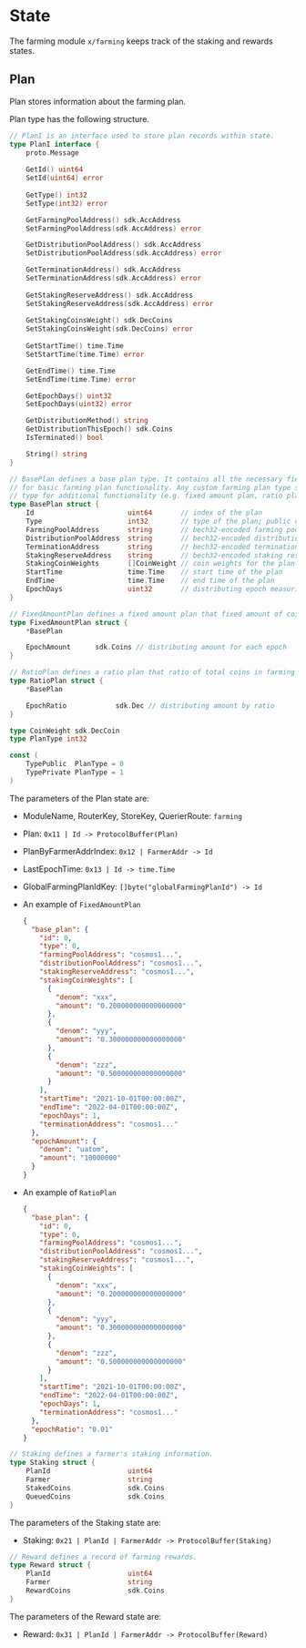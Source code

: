<!-- order: 2 -->

 # State

The farming module `x/farming` keeps track of the staking and rewards states.

## Plan

Plan stores information about the farming plan.

Plan type has the following structure.

```go
// PlanI is an interface used to store plan records within state.
type PlanI interface {
    proto.Message
    
    GetId() uint64
    SetId(uint64) error
    
    GetType() int32
    SetType(int32) error

    GetFarmingPoolAddress() sdk.AccAddress
    SetFarmingPoolAddress(sdk.AccAddress) error

    GetDistributionPoolAddress() sdk.AccAddress
    SetDistributionPoolAddress(sdk.AccAddress) error

    GetTerminationAddress() sdk.AccAddress
    SetTerminationAddress(sdk.AccAddress) error
    
    GetStakingReserveAddress() sdk.AccAddress
    SetStakingReserveAddress(sdk.AccAddress) error
        
    GetStakingCoinsWeight() sdk.DecCoins
    SetStakingCoinsWeight(sdk.DecCoins) error
    
    GetStartTime() time.Time
    SetStartTime(time.Time) error

    GetEndTime() time.Time
    SetEndTime(time.Time) error

    GetEpochDays() uint32
    SetEpochDays(uint32) error

    GetDistributionMethod() string
    GetDistributionThisEpoch() sdk.Coins
    IsTerminated() bool

    String() string
}
```

```go
// BasePlan defines a base plan type. It contains all the necessary fields
// for basic farming plan functionality. Any custom farming plan type should extend this
// type for additional functionality (e.g. fixed amount plan, ratio plan).
type BasePlan struct {
    Id                       uint64       // index of the plan
    Type                     int32        // type of the plan; public or private
    FarmingPoolAddress       string       // bech32-encoded farming pool address
    DistributionPoolAddress  string       // bech32-encoded distribution pool address
    TerminationAddress       string       // bech32-encoded termination address
    StakingReserveAddress    string       // bech32-encoded staking reserve address
    StakingCoinWeights       []CoinWeight // coin weights for the plan
    StartTime                time.Time    // start time of the plan
    EndTime                  time.Time    // end time of the plan
    EpochDays                uint32       // distributing epoch measuring in days
}
```

```go
// FixedAmountPlan defines a fixed amount plan that fixed amount of coins are distributed for every epoch day.
type FixedAmountPlan struct {
    *BasePlan

    EpochAmount      sdk.Coins // distributing amount for each epoch
}

```

```go
// RatioPlan defines a ratio plan that ratio of total coins in farming pool address is distributed for every epoch day.
type RatioPlan struct {
    *BasePlan

    EpochRatio            sdk.Dec // distributing amount by ratio
}

```

```go
type CoinWeight sdk.DecCoin
type PlanType int32

const (
    TypePublic  PlanType = 0
    TypePrivate PlanType = 1
)
```

The parameters of the Plan state are:

- ModuleName, RouterKey, StoreKey, QuerierRoute: `farming`
- Plan: `0x11 | Id -> ProtocolBuffer(Plan)`
- PlanByFarmerAddrIndex: `0x12 | FarmerAddr -> Id`
- LastEpochTime: `0x13 | Id -> time.Time`
- GlobalFarmingPlanIdKey: `[]byte("globalFarmingPlanId") -> Id`
- An example of `FixedAmountPlan`
    ```json
    {
      "base_plan": {
        "id": 0,
        "type": 0,
        "farmingPoolAddress": "cosmos1...",
        "distributionPoolAddress": "cosmos1...",
        "stakingReserveAddress": "cosmos1...",
        "stakingCoinWeights": [
          {
            "denom": "xxx",
            "amount": "0.200000000000000000"
          },
          {
            "denom": "yyy",
            "amount": "0.300000000000000000"
          },
          {
            "denom": "zzz",
            "amount": "0.500000000000000000"
          }
        ],
        "startTime": "2021-10-01T00:00:00Z",
        "endTime": "2022-04-01T00:00:00Z",
        "epochDays": 1,
        "terminationAddress": "cosmos1..."
      },
      "epochAmount": {
        "denom": "uatom",
        "amount": "10000000"
      }
    }
    ```

- An example of `RatioPlan`
    ```json
    {
      "base_plan": {
        "id": 0,
        "type": 0,
        "farmingPoolAddress": "cosmos1...",
        "distributionPoolAddress": "cosmos1...",
        "stakingReserveAddress": "cosmos1...",
        "stakingCoinWeights": [
          {
            "denom": "xxx",
            "amount": "0.200000000000000000"
          },
          {
            "denom": "yyy",
            "amount": "0.300000000000000000"
          },
          {
            "denom": "zzz",
            "amount": "0.500000000000000000"
          }
        ],
        "startTime": "2021-10-01T00:00:00Z",
        "endTime": "2022-04-01T00:00:00Z",
        "epochDays": 1,
        "terminationAddress": "cosmos1..."
      },
      "epochRatio": "0.01"
    }
    ```

```go
// Staking defines a farmer's staking information.
type Staking struct {
    PlanId                   uint64
    Farmer                   string
    StakedCoins              sdk.Coins
    QueuedCoins              sdk.Coins
}
```

The parameters of the Staking state are:

- Staking: `0x21 | PlanId | FarmerAddr -> ProtocolBuffer(Staking)`

```go
// Reward defines a record of farming rewards.
type Reward struct {
    PlanId                   uint64
    Farmer                   string
    RewardCoins              sdk.Coins
}
```

The parameters of the Reward state are:

- Reward: `0x31 | PlanId | FarmerAddr -> ProtocolBuffer(Reward)`



